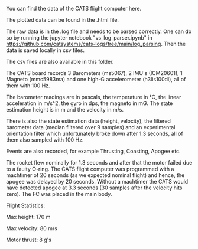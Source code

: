 You can find the data of the CATS flight computer here.

The plotted data can be found in the .html file.

The raw data is in the .log file and needs to be parsed correctly. One can do so by running the jupyter notebook "vs_log_parser.ipynb" in https://github.com/catsystems/cats-logs/tree/main/log_parsing. Then the data is saved locally in csv files. 

The csv files are also available in this folder.

The CATS board records 3 Barometers (ms5067), 2 IMU's (ICM20601), 1 Magneto (mmc5983ma) and one high-G accelerometer (h3lis100dl), all of them with 100 Hz.

The barometer readings are in pascals, the temperature in °C, the linear acceleration in m/s^2, the gyro in dps, the magneto in mG. The state estimation height is in m and the velocity in m/s.

There is also the state estimation data (height, velocity), the filtered barometer data (median filtered over 9 samples) and an experimental orientation filter which unfortunately broke down after 1.3 seconds, all of them also sampled with 100 Hz.

Events are also recorded, for example Thrusting, Coasting, Apogee etc.

The rocket flew nominally for 1.3 seconds and after that the motor failed due to a faulty O-ring. The CATS flight computer was programmed with a machtimer of 20 seconds (as we expected nominal flight) and hence, the apogee was delayed by 20 seconds. Without a machtimer the CATS would have detected apogee at 3.3 seconds (30 samples after the velocity hits zero). The FC was placed in the main body.

Flight Statistics:

Max height: 170 m

Max velocity: 80 m/s

Motor thrust: 8 g's
